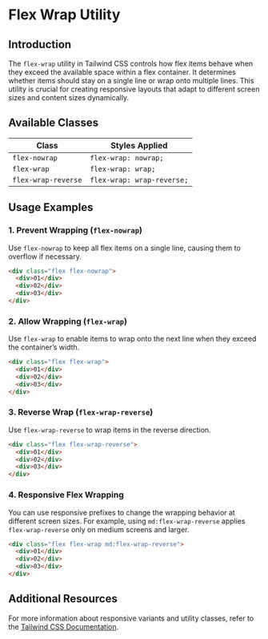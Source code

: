 # Flex Wrap Utility

## Introduction
The `flex-wrap` utility in Tailwind CSS controls how flex items behave when they exceed the available space within a flex container. It determines whether items should stay on a single line or wrap onto multiple lines. This utility is crucial for creating responsive layouts that adapt to different screen sizes and content sizes dynamically.

## Available Classes
| Class               | Styles Applied         |
|---------------------|-----------------------|
| `flex-nowrap`      | `flex-wrap: nowrap;`  |
| `flex-wrap`        | `flex-wrap: wrap;`    |
| `flex-wrap-reverse`| `flex-wrap: wrap-reverse;` |

## Usage Examples

### 1. Prevent Wrapping (`flex-nowrap`)
Use `flex-nowrap` to keep all flex items on a single line, causing them to overflow if necessary.

```html
<div class="flex flex-nowrap">
  <div>01</div>
  <div>02</div>
  <div>03</div>
</div>
```

### 2. Allow Wrapping (`flex-wrap`)
Use `flex-wrap` to enable items to wrap onto the next line when they exceed the container’s width.

```html
<div class="flex flex-wrap">
  <div>01</div>
  <div>02</div>
  <div>03</div>
</div>
```

### 3. Reverse Wrap (`flex-wrap-reverse`)
Use `flex-wrap-reverse` to wrap items in the reverse direction.

```html
<div class="flex flex-wrap-reverse">
  <div>01</div>
  <div>02</div>
  <div>03</div>
</div>
```

### 4. Responsive Flex Wrapping
You can use responsive prefixes to change the wrapping behavior at different screen sizes. For example, using `md:flex-wrap-reverse` applies `flex-wrap-reverse` only on medium screens and larger.

```html
<div class="flex flex-wrap md:flex-wrap-reverse">
  <div>01</div>
  <div>02</div>
  <div>03</div>
</div>
```

## Additional Resources
For more information about responsive variants and utility classes, refer to the [Tailwind CSS Documentation](https://tailwindcss.com/docs/flex-wrap).

